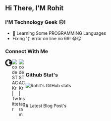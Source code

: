 ## Hi There, I'M Rohit

### I'M Technology Geek 🙃!
- 📒 Learning Some PROGRAMMING Languages
- Fixing '{' error on line no 69! 😂😜

### Connect With Me

[<img align="left" alt="codeSTACKr.com" width="22px" src="https://raw.githubusercontent.com/iconic/open-iconic/master/svg/globe.svg" />][website]
[<img align="left" alt="codeSTACKr | Twitter" width="22px" src="https://cdn.jsdelivr.net/npm/simple-icons@v3/icons/twitter.svg" />][twitter]
[<img align="left" alt="codeSTACKr | Instagram" width="22px" src="https://cdn.jsdelivr.net/npm/simple-icons@v3/icons/instagram.svg" />][instagram]
<br />

### Github Stat's
![Rohit's GitHub stats](https://github-readme-stats.vercel.app/api?username=itsrohitadhikari&theme=dark&show_icons=true)

<br />
<br />
# Latest Blog Post's
<!-- BLOG-POST-LIST:START -->
<!-- BLOG-POST-LIST:END -->


[website]: https://Rohitadhikari.com.np
[facebook]: https://Facebook.com/Rohitadhikari0
[twitter]: https://twitter.com/Rohitadhikari0
[instagram]: https://instagram.com/Rohitadhikari0 

